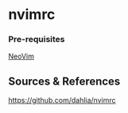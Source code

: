 # nvimrc

### Pre-requisites

[NeoVim](https://github.com/neovim/neovim/)

Sources & References
---
https://github.com/dahlia/nvimrc
